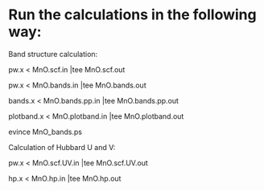 # Run the calculations in the following way:

Band structure calculation:

pw.x < MnO.scf.in |tee MnO.scf.out

pw.x < MnO.bands.in |tee MnO.bands.out

bands.x < MnO.bands.pp.in |tee MnO.bands.pp.out

plotband.x < MnO.plotband.in |tee MnO.plotband.out

evince MnO_bands.ps


Calculation of Hubbard U and V:

pw.x < MnO.scf.UV.in |tee MnO.scf.UV.out

hp.x < MnO.hp.in |tee MnO.hp.out

